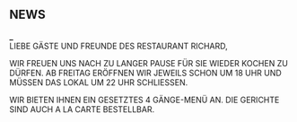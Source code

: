 ## NEWS

**_**  
LIEBE GÄSTE UND FREUNDE DES RESTAURANT RICHARD,

WIR FREUEN UNS NACH ZU LANGER PAUSE FÜR SIE WIEDER KOCHEN ZU DÜRFEN.
AB FREITAG ERÖFFNEN WIR JEWEILS SCHON UM 18 UHR
UND MÜSSEN DAS LOKAL UM 22 UHR SCHLIESSEN.

WIR BIETEN IHNEN EIN GESETZTES 4 GÄNGE-MENÜ AN.
DIE GERICHTE SIND AUCH A LA CARTE BESTELLBAR.
<br>
<br>

